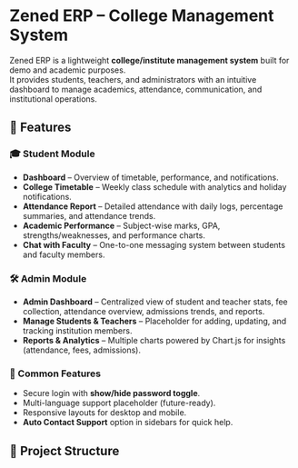 # Zened ERP – College Management System  

Zened ERP is a lightweight **college/institute management system** built for demo and academic purposes.  
It provides students, teachers, and administrators with an intuitive dashboard to manage academics, attendance, communication, and institutional operations.  

## 🚀 Features  

### 🎓 Student Module  
- **Dashboard** – Overview of timetable, performance, and notifications.  
- **College Timetable** – Weekly class schedule with analytics and holiday notifications.  
- **Attendance Report** – Detailed attendance with daily logs, percentage summaries, and attendance trends.  
- **Academic Performance** – Subject-wise marks, GPA, strengths/weaknesses, and performance charts.  
- **Chat with Faculty** – One-to-one messaging system between students and faculty members.  

### 🛠️ Admin Module  
- **Admin Dashboard** – Centralized view of student and teacher stats, fee collection, attendance overview, admissions trends, and reports.  
- **Manage Students & Teachers** – Placeholder for adding, updating, and tracking institution members.  
- **Reports & Analytics** – Multiple charts powered by Chart.js for insights (attendance, fees, admissions).  

### 🔑 Common Features  
- Secure login with **show/hide password toggle**.  
- Multi-language support placeholder (future-ready).  
- Responsive layouts for desktop and mobile.  
- **Auto Contact Support** option in sidebars for quick help.  

## 📂 Project Structure  

